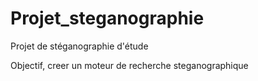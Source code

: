 # Projet_steganographie
Projet de stéganographie d'étude

Objectif, creer un moteur de recherche steganographique
